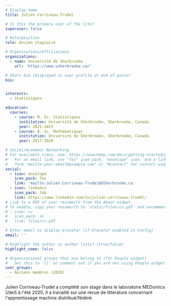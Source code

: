 ```yaml
---
# Display name
title: Julien Corriveau-Trudel

# Is this the primary user of the site?
superuser: false

# Role/position
role: Ancien stagiaire

# Organizations/Affiliations
organizations:
  - name: Université de Sherbrooke
    url: 'https://www.usherbrooke.ca/'

# Short bio (displayed in user profile at end of posts)
bio: 


interests:
  - Statistiques

education:
  courses:
    - course: M. Sc. Statistiques
      institution: Université de Sherbrooke, Sherbrooke, Canada
      year: 2021-2023
    - course: B. Sc. Mathématiques
      institution: Université de Sherbrooke, Sherbrooke, Canada
      year: 2017-2020

# Social/Academic Networking
# For available icons, see: https://wowchemy.com/docs/getting-started/page-builder/#icons
#   For an email link, use "fas" icon pack, "envelope" icon, and a link in the
#   form "mailto:your-email@example.com" or "#contact" for contact widget.
social:
  - icon: envelope
    icon_pack: fas
    link: 'mailto:Julien.Corriveau-Trudel@USherbrooke.ca'
  - icon: linkedin
    icon_pack: fab
    link: https://www.linkedin.com/in/julien-corriveau-trudel/
# Link to a PDF of your resume/CV from the About widget.
# To enable, copy your resume/CV to `static/files/cv.pdf` and uncomment the lines below.
# - icon: cv
#   icon_pack: ai
#   link: files/cv.pdf

# Enter email to display Gravatar (if Gravatar enabled in Config)
email: ''

# Highlight the author in author lists? (true/false)
highlight_name: false

# Organizational groups that you belong to (for People widget)
#   Set this to `[]` or comment out if you are not using People widget.
user_groups:
  - Anciens membres (2020)
---
```


Julien Corriveau-Trudel a complété son stage dans le laboratoire MEDomics UdeS à l'été 2020. Il a travaillé sur une
revue de littérature concernant l'apprentissage machine distribué/fédéré.
